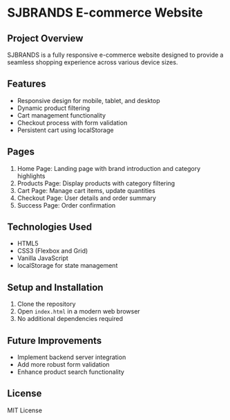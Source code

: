 # SJBRANDS E-commerce Website

## Project Overview
SJBRANDS is a fully responsive e-commerce website designed to provide a seamless shopping experience across various device sizes.

## Features
- Responsive design for mobile, tablet, and desktop
- Dynamic product filtering
- Cart management functionality
- Checkout process with form validation
- Persistent cart using localStorage

## Pages
1. Home Page: Landing page with brand introduction and category highlights
2. Products Page: Display products with category filtering
3. Cart Page: Manage cart items, update quantities
4. Checkout Page: User details and order summary
5. Success Page: Order confirmation

## Technologies Used
- HTML5
- CSS3 (Flexbox and Grid)
- Vanilla JavaScript
- localStorage for state management

## Setup and Installation
1. Clone the repository
2. Open `index.html` in a modern web browser
3. No additional dependencies required

## Future Improvements
- Implement backend server integration
- Add more robust form validation
- Enhance product search functionality

## License
MIT License

